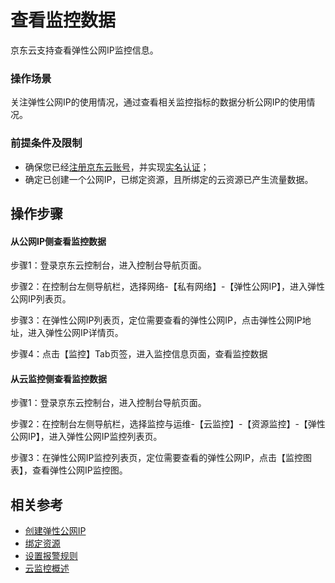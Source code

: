 # 查看监控数据

京东云支持查看弹性公网IP监控信息。

### 操作场景

关注弹性公网IP的使用情况，通过查看相关监控指标的数据分析公网IP的使用情况。

### 前提条件及限制

- 确保您已经[注册京东云账号](https://user.jdcloud.com/register?returnUrl=https%3A%2F%2Fwww.jdcloud.com%2F)，并实现[实名认证](https://docs.jdcloud.com/cn/real-name-verification/introduction)；
- 确定已创建一个公网IP，已绑定资源，且所绑定的云资源已产生流量数据。


## 操作步骤

#### 从公网IP侧查看监控数据

步骤1：登录京东云控制台，进入控制台导航页面。

步骤2：在控制台左侧导航栏，选择网络-【私有网络】-【弹性公网IP】，进入弹性公网IP列表页。

步骤3：在弹性公网IP列表页，定位需要查看的弹性公网IP，点击弹性公网IP地址，进入弹性公网IP详情页。

步骤4：点击【监控】Tab页签，进入监控信息页面，查看监控数据


#### 从云监控侧查看监控数据

步骤1：登录京东云控制台，进入控制台导航页面。

步骤2：在控制台左侧导航栏，选择监控与运维-【云监控】-【资源监控】-【弹性公网IP】，进入弹性公网IP监控列表页。

步骤3：在弹性公网IP监控列表页，定位需要查看的弹性公网IP，点击【监控图表】，查看弹性公网IP监控图。


## 相关参考

- [创建弹性公网IP](../Elastic-IP-Management/Create-Elastic-IP.md)
- [绑定资源](../Elastic-IP-Management/Associate-Elastic-IP.md)
- [设置报警规则](Set-Alarm.md)
- [云监控概述](https://docs.jdcloud.com/cn/monitoring/view-monitoring-cahrt)

